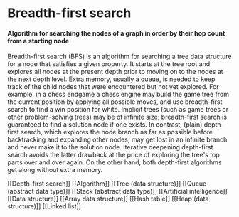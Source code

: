 # Breadth-first search
#### Algorithm for searching the nodes of a graph in order by their hop count from a starting node

Breadth-first search (BFS) is an algorithm for searching a tree data structure for a node that satisfies a given property. It starts at the tree root and explores all nodes at the present depth prior to moving on to the nodes at the next depth level. Extra memory, usually a queue, is needed to keep track of the child nodes that were encountered but not yet explored.
For example, in a chess endgame a chess engine may build the game tree from the current position by applying all possible moves, and use breadth-first search to find a win position for white. Implicit trees (such as game trees or other problem-solving trees) may be of infinite size; breadth-first search is guaranteed to find a solution node if one exists.
In contrast, (plain) depth-first search, which explores the node branch as far as possible before backtracking and expanding other nodes, may get lost in an infinite branch and never make it to the solution node. Iterative deepening depth-first search avoids the latter drawback at the price of exploring the tree's top parts over and over again. On the other hand, both depth-first algorithms get along without extra memory.

[[Depth-first search]]
[[Algorithm]]
[[Tree (data structure)]]
[[Queue (abstract data type)]]
[[Stack (abstract data type)]]
[[Artificial intelligence]]
[[Data structure]]
[[Array data structure]]
[[Hash table]]
[[Heap (data structure)]]
[[Linked list]]